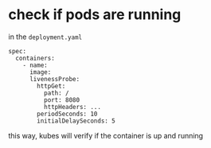 # check if pods are running

in the `deployment.yaml`

```
spec:
  containers:
    - name: 
      image: 
      livenessProbe:
        httpGet:
          path: /
          port: 8080
          httpHeaders: ...
        periodSeconds: 10
        initialDelaySeconds: 5
```

this way, kubes will verify if the container is up and running